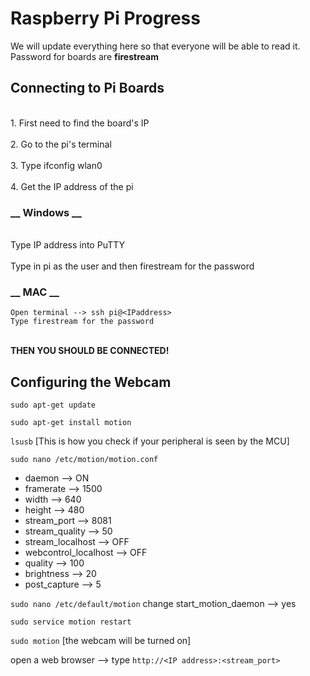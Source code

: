# __Raspberry Pi Progress__
 We will update everything here so that everyone will be able to read it.
 <br />Password for boards are __firestream__  <br />
 
 
 ## __Connecting to Pi Boards__
  <br /> 1. First need to find the board's IP  <br /> 
  <br /> 2. Go to the pi's terminal<br /> 
 <br />  3. Type ifconfig wlan0 <br /> 
  <br /> 4. Get the IP address of the pi <br /> 
 ### __ Windows __
<br /> Type IP address into PuTTY <br /> 
<br /> Type in pi as the user and then firestream for the password <br />
 ### __ MAC __ 
    Open terminal --> ssh pi@<IPaddress> 
    Type firestream for the password
 
<br />  __THEN YOU SHOULD BE CONNECTED!__  <br />
 
 ## __Configuring the Webcam__
 
 `sudo apt-get update`
 
 `sudo apt-get install motion`
 
 `lsusb` [This is how you check if your peripheral is seen by the MCU]
 
 `sudo nano /etc/motion/motion.conf`
 
   - daemon --> ON
   - framerate --> 1500
   - width --> 640
   - height --> 480
   - stream_port --> 8081
   - stream_quality --> 50
   - stream_localhost --> OFF
   - webcontrol_localhost --> OFF
   - quality --> 100
   - brightness --> 20
   - post_capture --> 5

`sudo nano /etc/default/motion`
change start_motion_daemon --> yes

`sudo service motion restart`

`sudo motion`  [the webcam will be turned on]

open a web browser --> type `http://<IP address>:<stream_port>`

 
 

 
 
 

